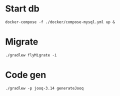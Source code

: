 # Start db
```shell
docker-compose -f ./docker/compose-mysql.yml up &
```
# Migrate
```shell
./gradlew flyMigrate -i
```

# Code gen
```shell
./gradlew -p jooq-3.14 generateJooq
```